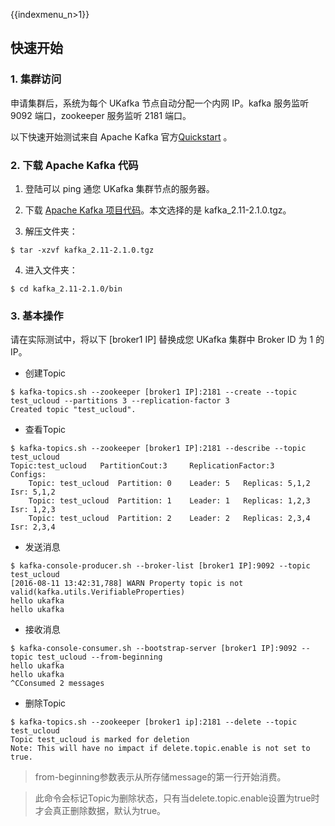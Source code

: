 {{indexmenu_n>1}}

## 快速开始

### 1. 集群访问

申请集群后，系统为每个 UKafka 节点自动分配一个内网 IP。kafka 服务监听 9092 端口，zookeeper 服务监听 2181 端口。

以下快速开始测试来自 Apache Kafka 官方[Quickstart](https://kafka.apache.org/quickstart) 。

### 2. 下载 Apache Kafka 代码

1. 登陆可以 ping 通您 UKafka 集群节点的服务器。

2. 下载 [Apache Kafka 项目代码](https://www.apache.org/dyn/closer.cgi?path=/kafka/2.1.0/kafka_2.11-2.1.0.tgz)。本文选择的是 kafka\_2.11-2.1.0.tgz。

3. 解压文件夹：

```
$ tar -xzvf kafka_2.11-2.1.0.tgz
```

4. 进入文件夹：

```
$ cd kafka_2.11-2.1.0/bin
```

### 3. 基本操作

请在实际测试中，将以下 \[broker1 IP\] 替换成您 UKafka 集群中 Broker ID 为 1 的 IP。

- 创建Topic

```
$ kafka-topics.sh --zookeeper [broker1 IP]:2181 --create --topic test_ucloud --partitions 3 --replication-factor 3
Created topic "test_ucloud".
```

- 查看Topic

```
$ kafka-topics.sh --zookeeper [broker1 IP]:2181 --describe --topic test_ucloud
Topic:test_ucloud   PartitionCout:3     ReplicationFactor:3    Configs:
    Topic: test_ucloud  Partition: 0    Leader: 5   Replicas: 5,1,2 Isr: 5,1,2
    Topic: test_ucloud  Partition: 1    Leader: 1   Replicas: 1,2,3 Isr: 1,2,3
    Topic: test_ucloud  Partition: 2    Leader: 2   Replicas: 2,3,4 Isr: 2,3,4
```

- 发送消息

```
$ kafka-console-producer.sh --broker-list [broker1 IP]:9092 --topic test_ucloud
[2016-08-11 13:42:31,788] WARN Property topic is not valid(kafka.utils.VerifiableProperties)
hello ukafka
hello ukafka
```

- 接收消息

```
$ kafka-console-consumer.sh --bootstrap-server [broker1 IP]:9092 --topic test_ucloud --from-beginning
hello ukafka
hello ukafka
^CConsumed 2 messages
```

- 删除Topic

```
$ kafka-topics.sh --zookeeper [broker1 ip]:2181 --delete --topic test_ucloud
Topic test_ucloud is marked for deletion
Note: This will have no impact if delete.topic.enable is not set to true.
```

> from-beginning参数表示从所存储message的第一行开始消费。

> 此命令会标记Topic为删除状态，只有当delete.topic.enable设置为true时才会真正删除数据，默认为true。

